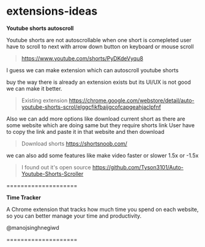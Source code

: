 # extensions-ideas

**Youtube shorts autoscroll**

Youtube shorts are not autoscrollable when one short is comepleted user have to scroll to next
with arrow down button on keyboard or mouse scroll

> https://www.youtube.com/shorts/PyDKdeVyqu8

I guess we can make extension which can autoscroll youtube shorts 

buy the way there is already an extension exists but its UI/UX is not good we can make it better.

> Existing extension
> https://chrome.google.com/webstore/detail/auto-youtube-shorts-scrol/elggcfikfbaijgcofcapgeahjaclpfnf


Also we can add more options like download current short as there are some website which are doing same but they require shorts link
User have to copy the link and paste it in that website and then download 

> Download shorts
> https://shortsnoob.com/

we can also add some features like make video faster or slower 1.5x or -1.5x

> I found out it's open source https://github.com/Tyson3101/Auto-Youtube-Shorts-Scroller

====================

**Time Tracker**

A Chrome extension that tracks how much time you spend on each website, so you can better manage your time and productivity.

@manojsinghnegiwd

====================
